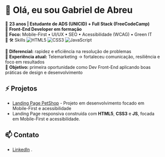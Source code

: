 # 👋 Olá, eu sou Gabriel de Abreu

🔹 **23 anos | Estudante de ADS (UNICID) + Full Stack (FreeCodeCamp)**  
🔹 **Front-End Developer em formação**  
🔹 **Foco:** Mobile-First • UI/UX • SEO • Acessibilidade (WCAG) • Green IT  
🔹 🛠️ Skills 
 ![HTML5](https://img.shields.io/badge/HTML5-E34F26?style=for-the-badge&logo=html5&logoColor=white)
 ![CSS3](https://img.shields.io/badge/CSS3-1572B6?style=for-the-badge&logo=css3&logoColor=white)
 ![JavaScript](https://img.shields.io/badge/JavaScript-F7DF1E?style=for-the-badge&logo=javascript&logoColor=black)

🔹 **Diferencial:** rapidez e eficiência na resolução de problemas  
🔹 **Experiência atual:** Telemarketing → fortaleceu comunicação, resiliência e foco em resultados  
🔹 **Objetivo:** primeira oportunidade como Dev Front-End aplicando boas práticas de design e desenvolvimento

## ⚡ Projetos
- [Landing Page PetShop](https://github.com/Gabigoubi/landing-page-petshop) - Projeto em desenvolvimento focado em Mobile-First e acessibilidade
- Landing Page responsiva construída com **HTML5**, **CSS3** e **JS**, focada em Mobile-First e acessibilidade.

## 📫 Contato
- [LinkedIn](https://www.linkedin.com/in/gabriel-de-abreu-4a6804378/)
.
